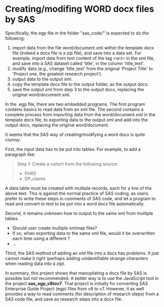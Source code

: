 # Creating/modifing WORD docx files by SAS

Specifically, the egp file in the folder "sas_code/" is expected to do the following:
1. import data from the file word/document.xml within the template docx file (indeed a docx file is a zip file), and save into a data set. For example, import data from text content of the tag <w:t> in the xml file, and save into a SAS dataset called 'title', in the column 'title_text'.
2. modify data (e.g., change 'title_text' from the original 'Project Title' to 'Project one, the greatest research project').
3. output data to the output xml.
4. copy the template docx file to the output folder, as the output docx.
5. save the output xml from step 3 to the output docx, replacing the original word/document.xml.

In the .egp file, there are two embedded programs. The first program contains basics to read data from an xml file. The second contains a complete process from importing data from the word/document.xml in the template docx file, to exporting data to the output xml and add into the output docx, replacing the original word/document.

It seems that the SAS way of creating/modifying a word docx is quite clumsy. 

First, the input data has to be put into tables. For example, to add a paragraph like:
>Step 1:
>Create a cohort from the following source:
>- PHRS
>- DP_claims

A data table must be created with multiple records, each for a line of the above text. This is against the normal practice of SAS coding, as users prefer to write these steps in comments of SAS code, and let a program to 
read and convert to text to be put into a word docx file automatically.

Second, it remains unknown how to output to the same xml from multiple tables. 
- Should user create multiple xmlmap files? 
- If so, when exporting data to the same xml file, would it be overwritten each time using a different ?
- ...

Third, the SAS method of adding an xml file into a docx has problems. It just cannot make it right (perhaps adding unidentifiable strange characters when reading data into a zip). 

In summary, this project shows that manupilating a docx file by SAS is possible but not recommended. 
A better way is to use the JavaScript tool in the project __sas_egp_v8tov7__. That project is initially for converting SAS Enterprise Guide Project (egp) files from v8 to v7. However, it as well provides a way to read comments (for description of research steps) from a SAS code file, and save as research steps into a docx file.